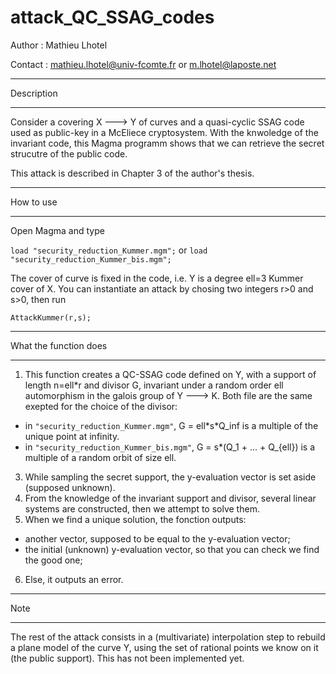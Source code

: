 # attack_QC_SSAG_codes

Author : Mathieu Lhotel 

Contact : mathieu.lhotel@univ-fcomte.fr or m.lhotel@laposte.net

---

Description

---

Consider a covering X ---> Y of curves and a quasi-cyclic SSAG code used as public-key in a McEliece cryptosystem. With the knwoledge of the invariant code, this Magma programm shows that we can retrieve the secret strucutre of the public code.

This attack is described in Chapter 3 of the author's thesis.

---

How to use

---

Open Magma and type

`load "security_reduction_Kummer.mgm";` or `load "security_reduction_Kummer_bis.mgm";` 

The cover of curve is fixed in the code, i.e. Y is a degree ell=3 Kummer cover of X. You can instantiate an attack by chosing two integers r>0 and s>0, then run

`AttackKummer(r,s);`

---

What the function does

---

1. This function creates a QC-SSAG code defined on Y, with a support of length n=ell\*r and divisor G, invariant under a random order ell automorphism in the galois group of Y ---> K. Both file are the same exepted for the choice of the divisor:
  - in `"security_reduction_Kummer.mgm"`, G = ell\*s\*Q_inf is a multiple of the unique point at infinity.
  - in `"security_reduction_Kummer_bis.mgm"`, G = s\*(Q_1 + ... + Q_{ell}) is a multiple of a random orbit of size ell.
3. While sampling the secret support, the y-evaluation vector is set aside (supposed unknown).
4. From the knowledge of the invariant support and divisor, several linear systems are constructed, then we attempt to solve them.
5. When we find a unique solution, the fonction outputs:
  - another vector, supposed to be equal to the y-evaluation vector;
  - the initial (unknown) y-evaluation vector, so that you can check we find the good one;
6. Else, it outputs an error.

---

Note

---

The rest of the attack consists in a (multivariate) interpolation step to rebuild a plane model of the curve Y, using the set of rational points we know on it (the public support). This has not been implemented yet.

